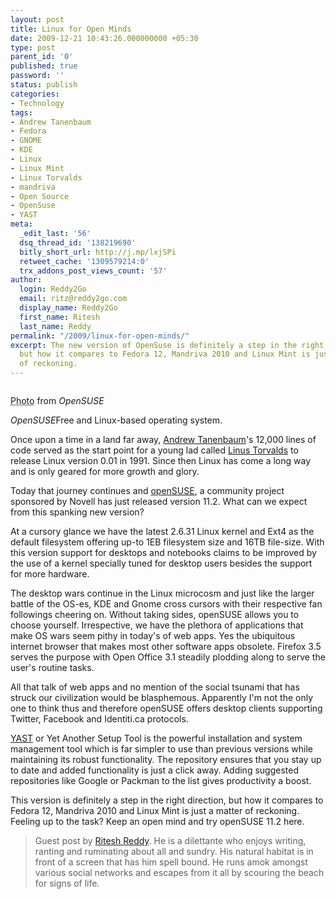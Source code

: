 ```yaml
---
layout: post
title: Linux for Open Minds
date: 2009-12-21 10:43:26.000000000 +05:30
type: post
parent_id: '0'
published: true
password: ''
status: publish
categories:
- Technology
tags:
- Andrew Tanenbaum
- Fedora
- GNOME
- KDE
- Linux
- Linux Mint
- Linux Torvalds
- mandriva
- Open Source
- OpenSuse
- YAST
meta:
  _edit_last: '56'
  dsq_thread_id: '138219690'
  bitly_short_url: http://j.mp/lxjSPi
  retweet_cache: '1309579214:0'
  trx_addons_post_views_count: '57'
author:
  login: Reddy2Go
  email: ritz@reddy2go.com
  display_name: Reddy2Go
  first_name: Ritesh
  last_name: Reddy
permalink: "/2009/linux-for-open-minds/"
excerpt: The new version of OpenSuse is definitely a step in the right direction,
  but how it compares to Fedora 12, Mandriva 2010 and Linux Mint is just a matter
  of reckoning.
---
```

<div class="figure"><img src="/static/2009/12/opensuse.jpg" alt="" />
<p class="credit"><abbr class="type" title="Photograph">Photo</abbr> from <cite>OpenSUSE</cite></p>
<p class="caption"><em class="title">OpenSUSE</em>Free and Linux-based operating system.</p>
</div>
<p><!--more--></p>
<p>Once upon a time in a land far away, <a href="http://en.wikipedia.org/wiki/Andrewp_S._Tanenbaum">Andrew Tanenbaum</a>'s 12,000 lines of code served as the start point for a young lad called <a href="http://en.wikipedia.org/wiki/Linus_Torvalds">Linus Torvalds</a> to release Linux version 0.01 in 1991. Since then Linux has come a long way and is only geared for more growth and glory.</p>
<p>Today that journey continues and <a href="http://www.opensuse.org/">openSUSE</a>, a community project sponsored by Novell has just released version 11.2. What can we expect from this spanking new version?</p>
<p>At a cursory glance we have the latest 2.6.31 Linux kernel and Ext4 as the default filesystem offering up-to 1EB filesystem size and 16TB file-size. With this version support for desktops and notebooks claims to be improved by the use of a kernel specially tuned for desktop users besides the support for more hardware.</p>
<p>The desktop wars continue in the Linux microcosm and just like the larger battle of the OS-es, KDE and Gnome cross cursors with their respective fan followings cheering on. Without taking sides, openSUSE allows you to choose yourself. Irrespective, we have the plethora of applications that make OS wars seem pithy in today's of web apps. Yes the ubiquitous internet browser that makes most other software apps obsolete. Firefox 3.5 serves the purpose with Open Office 3.1 steadily plodding along to serve the user's routine tasks.</p>
<p>All that talk of web apps and no mention of the social tsunami that has struck our civilization would be blasphemous. Apparently I'm not the only one to think thus and therefore openSUSE offers desktop clients supporting Twitter, Facebook and Identiti.ca protocols.</p>
<p><a href="http://en.opensuse.org/YaST">YAST</a> or Yet Another Setup Tool is the powerful installation and system management tool which is far simpler to use than previous versions while maintaining its robust functionality. The repository ensures that you stay up to date and added functionality is just a click away. Adding suggested repositories like Google or Packman to the list gives productivity a boost.</p>
<p>This version is definitely a step in the right direction, but how it compares to Fedora 12, Mandriva 2010 and Linux Mint is just a matter of reckoning. Feeling up to the task? Keep an open mind and try openSUSE 11.2 here.</p>
<blockquote><p>Guest post by <a href="http://www.reddy2go.com">Ritesh Reddy</a>. He is a dilettante who enjoys writing, ranting and ruminating about all and sundry. His natural habitat is in front of a screen that has him spell bound. He runs amok amongst various social networks and escapes from it all by scouring the beach for signs of life.</p></blockquote>
